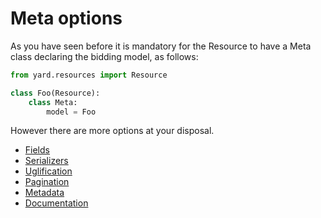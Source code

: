 # Meta options

As you have seen before it is mandatory for the Resource to have a Meta class declaring the bidding model, as follows:

```python
from yard.resources import Resource

class Foo(Resource):
    class Meta:
        model = Foo
```

However there are more options at your disposal.

- [Fields](meta/fields.md)
- [Serializers](meta/serializers.md)
- [Uglification](meta/uglification.md)
- [Pagination](meta/pagination.md)
- [Metadata](meta/metadata.md)
- [Documentation](meta/documentation.md)
